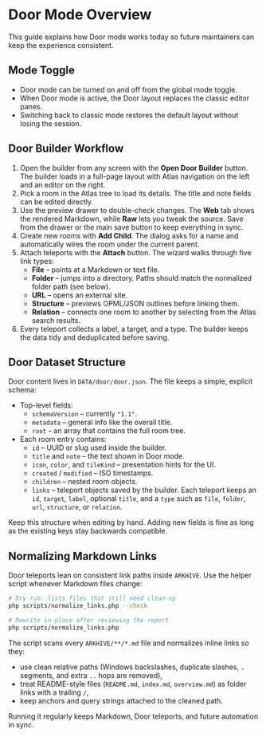 # Door Mode Overview

This guide explains how Door mode works today so future maintainers can keep the experience consistent.

## Mode Toggle
- Door mode can be turned on and off from the global mode toggle.
- When Door mode is active, the Door layout replaces the classic editor panes.
- Switching back to classic mode restores the default layout without losing the session.

## Door Builder Workflow
1. Open the builder from any screen with the **Open Door Builder** button. The builder loads in a full-page layout with Atlas navigation on the left and an editor on the right.
2. Pick a room in the Atlas tree to load its details. The title and note fields can be edited directly.
3. Use the preview drawer to double-check changes. The **Web** tab shows the rendered Markdown, while **Raw** lets you tweak the source. Save from the drawer or the main save button to keep everything in sync.
4. Create new rooms with **Add Child**. The dialog asks for a name and automatically wires the room under the current parent.
5. Attach teleports with the **Attach** button. The wizard walks through five link types:
   - **File** – points at a Markdown or text file.
   - **Folder** – jumps into a directory. Paths should match the normalized folder path (see below).
   - **URL** – opens an external site.
   - **Structure** – previews OPML/JSON outlines before linking them.
   - **Relation** – connects one room to another by selecting from the Atlas search results.
6. Every teleport collects a label, a target, and a type. The builder keeps the data tidy and deduplicated before saving.

## Door Dataset Structure
Door content lives in `DATA/door/door.json`. The file keeps a simple, explicit schema:
- Top-level fields:
  - `schemaVersion` – currently `"1.1"`.
  - `metadata` – general info like the overall title.
  - `root` – an array that contains the full room tree.
- Each room entry contains:
  - `id` – UUID or slug used inside the builder.
  - `title` and `note` – the text shown in Door mode.
  - `icon`, `color`, and `tileKind` – presentation hints for the UI.
  - `created` / `modified` – ISO timestamps.
  - `children` – nested room objects.
  - `links` – teleport objects saved by the builder. Each teleport keeps an `id`, `target`, `label`, optional `title`, and a `type` such as `file`, `folder`, `url`, `structure`, or `relation`.

Keep this structure when editing by hand. Adding new fields is fine as long as the existing keys stay backwards compatible.

## Normalizing Markdown Links
Door teleports lean on consistent link paths inside `ARKHIVE`. Use the helper script whenever Markdown files change:

```bash
# Dry run: lists files that still need clean-up
php scripts/normalize_links.php --check

# Rewrite in-place after reviewing the report
php scripts/normalize_links.php
```

The script scans every `ARKHIVE/**/*.md` file and normalizes inline links so they:
- use clean relative paths (Windows backslashes, duplicate slashes, `.` segments, and extra `..` hops are removed),
- treat README-style files (`README.md`, `index.md`, `overview.md`) as folder links with a trailing `/`,
- keep anchors and query strings attached to the cleaned path.

Running it regularly keeps Markdown, Door teleports, and future automation in sync.
